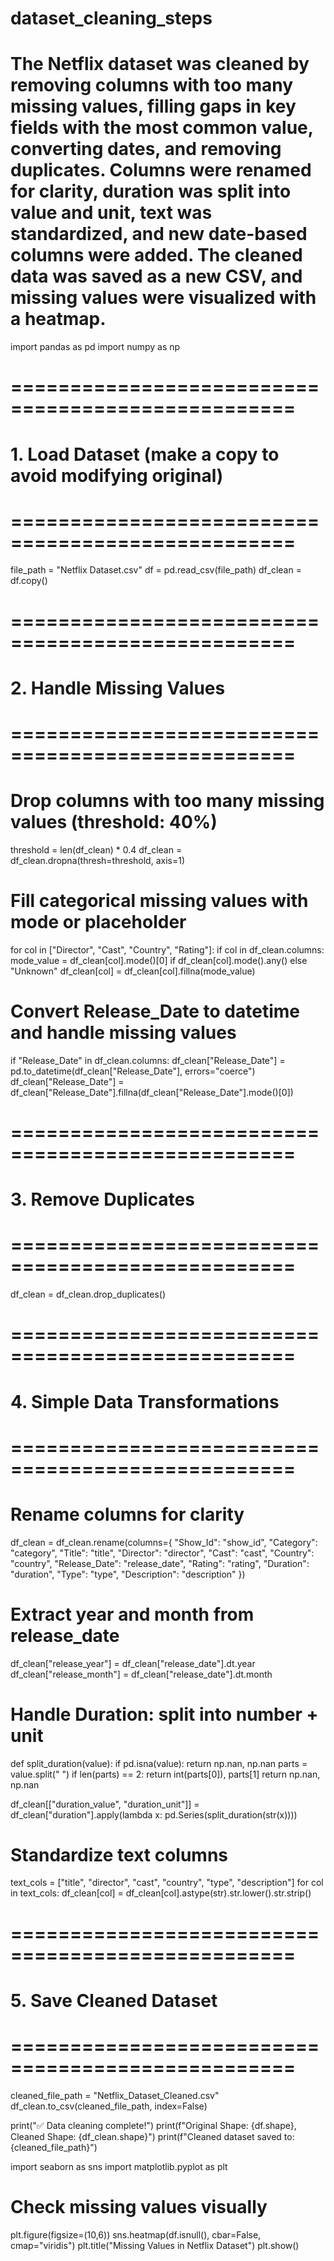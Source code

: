 # dataset_cleaning_steps
# The Netflix dataset was cleaned by removing columns with too many missing values, filling gaps in key fields with the most common value, converting dates, and removing duplicates. Columns were renamed for clarity, duration was split into value and unit, text was standardized, and new date-based columns were added. The cleaned data was saved as a new CSV, and missing values were visualized with a heatmap.
import pandas as pd
import numpy as np

# ==================================================
# 1. Load Dataset (make a copy to avoid modifying original)
# ==================================================
file_path = "Netflix Dataset.csv"
df = pd.read_csv(file_path)
df_clean = df.copy()

# ==================================================
# 2. Handle Missing Values
# ==================================================
# Drop columns with too many missing values (threshold: 40%)
threshold = len(df_clean) * 0.4
df_clean = df_clean.dropna(thresh=threshold, axis=1)

# Fill categorical missing values with mode or placeholder
for col in ["Director", "Cast", "Country", "Rating"]:
    if col in df_clean.columns:
        mode_value = df_clean[col].mode()[0] if df_clean[col].mode().any() else "Unknown"
        df_clean[col] = df_clean[col].fillna(mode_value)

# Convert Release_Date to datetime and handle missing values
if "Release_Date" in df_clean.columns:
    df_clean["Release_Date"] = pd.to_datetime(df_clean["Release_Date"], errors="coerce")
    df_clean["Release_Date"] = df_clean["Release_Date"].fillna(df_clean["Release_Date"].mode()[0])

# ==================================================
# 3. Remove Duplicates
# ==================================================
df_clean = df_clean.drop_duplicates()

# ==================================================
# 4. Simple Data Transformations
# ==================================================
# Rename columns for clarity
df_clean = df_clean.rename(columns={
    "Show_Id": "show_id",
    "Category": "category",
    "Title": "title",
    "Director": "director",
    "Cast": "cast",
    "Country": "country",
    "Release_Date": "release_date",
    "Rating": "rating",
    "Duration": "duration",
    "Type": "type",
    "Description": "description"
})

# Extract year and month from release_date
df_clean["release_year"] = df_clean["release_date"].dt.year
df_clean["release_month"] = df_clean["release_date"].dt.month

# Handle Duration: split into number + unit
def split_duration(value):
    if pd.isna(value):
        return np.nan, np.nan
    parts = value.split(" ")
    if len(parts) == 2:
        return int(parts[0]), parts[1]
    return np.nan, np.nan

df_clean[["duration_value", "duration_unit"]] = df_clean["duration"].apply(lambda x: pd.Series(split_duration(str(x))))

# Standardize text columns
text_cols = ["title", "director", "cast", "country", "type", "description"]
for col in text_cols:
    df_clean[col] = df_clean[col].astype(str).str.lower().str.strip()

# ==================================================
# 5. Save Cleaned Dataset
# ==================================================
cleaned_file_path = "Netflix_Dataset_Cleaned.csv"
df_clean.to_csv(cleaned_file_path, index=False)

print("✅ Data cleaning complete!")
print(f"Original Shape: {df.shape}, Cleaned Shape: {df_clean.shape}")
print(f"Cleaned dataset saved to: {cleaned_file_path}")



import seaborn as sns
import matplotlib.pyplot as plt

# Check missing values visually
plt.figure(figsize=(10,6))
sns.heatmap(df.isnull(), cbar=False, cmap="viridis")
plt.title("Missing Values in Netflix Dataset")
plt.show()

